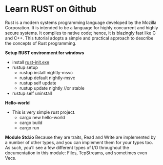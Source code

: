 # Learn RUST on Github
Rust is a modern systems programming language developed by the Mozilla Corporation. It is intended to be a language for highly concurrent and highly secure systems. It compiles to native code; hence, it is blazingly fast like C and C++. This tutorial adopts a simple and practical approach to describe the concepts of Rust programming.

**Setup RUST environment for windows**

* install [rust-init.exe](https://static.rust-lang.org/rustup/dist/x86_64-pc-windows-msvc/rustup-init.exe)
* rustup setup
    * rustup install nightly-msvc
    * rustup default nightly-msvc
    * rustup self update
    * rustup update nightly //or stable
* rustup self uninstall

**Hello-world**
* This is very simple rust project.
    * cargo new hello-world
    * cargo build
    * cargo run
    
**Module Std:io**
    Because they are traits, Read and Write are implemented by a number of other types, and you can implement them for your types too. As such, you’ll see a few different types of I/O throughout the documentation in this module: Files, TcpStreams, and sometimes even Vec<T>s.